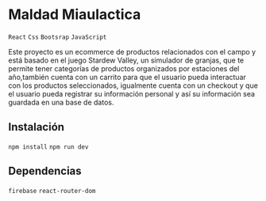 # Maldad Miaulactica

`React` `Css` `Bootsrap` `JavaScript`

Este proyecto es un ecommerce de productos relacionados con el campo y está basado en el juego Stardew Valley, un simulador de granjas, que te permite tener categorías de productos organizados por estaciones del año,también cuenta con un carrito para que el usuario pueda interactuar con los productos seleccionados, igualmente cuenta con un checkout y que el usuario pueda registrar su información personal y así su información sea guardada en una base de datos.

## Instalación

`npm install` `npm run dev`

## Dependencias

`firebase` `react-router-dom`
